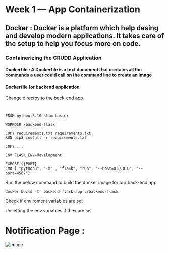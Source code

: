 # Week 1 — App Containerization

## Docker : Docker is a platform which help desing and develop modern applications. It takes care of the setup to help you focus more on code.

### Containerizing the CRUDD Application

#### Dockerfile : A Dockerfile is a text document that contains all the commands a user could call on the command line to create an image

#### Dockerfile for backend application

Change directoy to the back-end app
``` cd  backend-flask/
 
```

``` 
FROM python:3.10-slim-buster

WORKDIR /backend-flask

COPY requirements.txt requirements.txt
RUN pip3 install -r requirements.txt

COPY . .

ENV FLASK_ENV=development

EXPOSE ${PORT}
CMD [ "python3", "-m" , "flask", "run", "--host=0.0.0.0", "--port=4567"]
```

Run the below command to build the docker image for our back-end app

``` docker build -t  backend-flask-app ./backend-flask ```

Check if enviroment variables are set

Unsetting the env variables if they are set 



# Notification Page :

![image](https://user-images.githubusercontent.com/71233890/221431155-9330bcff-9846-4f6d-8a65-74928bdae58e.png)
